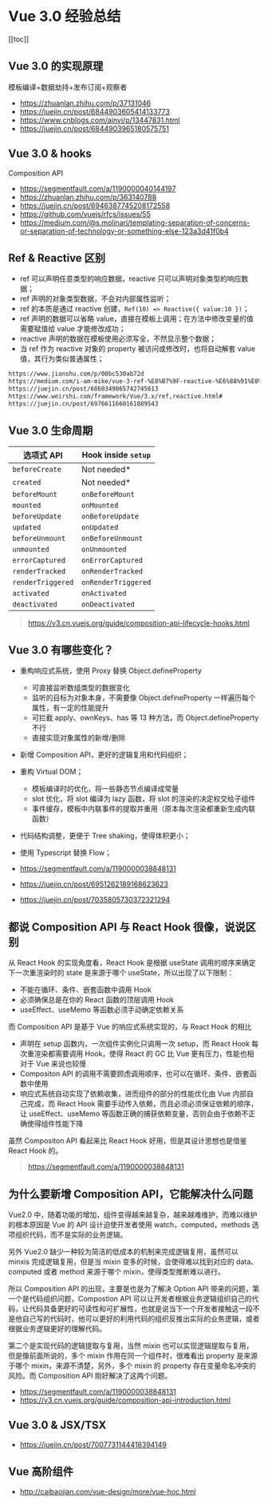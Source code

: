 # Vue 3.0 经验总结

[[toc]]

## Vue 3.0 的实现原理

模板编译+数据劫持+发布订阅+观察者

- https://zhuanlan.zhihu.com/p/37131046
- https://juejin.cn/post/6844903605414133773
- https://www.cnblogs.com/ainyi/p/13447831.html
- https://juejin.cn/post/6844903965180575751

## Vue 3.0 & hooks

Composition API

- https://segmentfault.com/a/1190000040144197
- https://zhuanlan.zhihu.com/p/363140788
- https://juejin.cn/post/6946387745208172558
- https://github.com/vuejs/rfcs/issues/55
- https://medium.com/@s.molinari/templating-separation-of-concerns-or-separation-of-technology-or-something-else-123a3d41f0b4

## Ref & Reactive 区别

- ref 可以声明任意类型的响应数据，reactive 只可以声明对象类型的响应数据；
- ref 声明的对象类型数据，不会对内部属性监听；
- ref 的本质是通过 reactive 创建，`Ref(10) => Reactive({ value:10 })`；
- ref 声明的数据可以省略 value，直接在模板上调用；在方法中修改变量的值需要赋值给 value 才能修改成功；
- reactive 声明的数据在模板使用必须写全，不然显示整个数据；
- 当 ref 作为 reactive 对象的 property 被访问或修改时，也将自动解套 value 值，其行为类似普通属性；

```markdown
https://www.jianshu.com/p/00bc530ab72d
https://medium.com/i-am-mike/vue-3-ref-%E8%B7%9F-reactive-%E6%88%91%E8%A9%B2%E6%80%8E%E9%BA%BC%E9%81%B8-2fb6b6735a3c
https://juejin.cn/post/6860349065742745613
https://www.weirshi.com/framework/Vue/3.x/ref,reactive.html#
https://juejin.cn/post/6976611660161089543
```

## Vue 3.0 生命周期

| 选项式 API        | Hook inside `setup` |
| ----------------- | ------------------- |
| `beforeCreate`    | Not needed\*        |
| `created`         | Not needed\*        |
| `beforeMount`     | `onBeforeMount`     |
| `mounted`         | `onMounted`         |
| `beforeUpdate`    | `onBeforeUpdate`    |
| `updated`         | `onUpdated`         |
| `beforeUnmount`   | `onBeforeUnmount`   |
| `unmounted`       | `onUnmounted`       |
| `errorCaptured`   | `onErrorCaptured`   |
| `renderTracked`   | `onRenderTracked`   |
| `renderTriggered` | `onRenderTriggered` |
| `activated`       | `onActivated`       |
| `deactivated`     | `onDeactivated`     |

> https://v3.cn.vuejs.org/guide/composition-api-lifecycle-hooks.html

## Vue 3.0 有哪些变化？

- 重构响应式系统，使用 Proxy 替换 Object.defineProperty
  - 可直接监听数组类型的数据变化
  - 监听的目标为对象本身，不需要像 Object.defineProperty 一样遍历每个属性，有一定的性能提升
  - 可拦截 apply、ownKeys、has 等 13 种方法，而 Object.defineProperty 不行
  - 直接实现对象属性的新增/删除
- 新增 Composition API，更好的逻辑复用和代码组织；
- 重构 Virtual DOM；
  - 模板编译时的优化，将一些静态节点编译成常量
  - slot 优化，将 slot 编译为 lazy 函数，将 slot 的渲染的决定权交给子组件
  - 事件缓存，模板中内联事件的提取并重用（原本每次渲染都重新生成内联函数）
- 代码结构调整，更便于 Tree shaking，使得体积更小；
- 使用 Typescript 替换 Flow；

- https://segmentfault.com/a/1190000038848131
- https://juejin.cn/post/6951262189168623623
- https://juejin.cn/post/7035805730372321294

## 都说 Composition API 与 React Hook 很像，说说区别

从 React Hook 的实现角度看，React Hook 是根据 useState 调用的顺序来确定下一次重渲染时的 state 是来源于哪个 useState，所以出现了以下限制：

- 不能在循环、条件、嵌套函数中调用 Hook
- 必须确保总是在你的 React 函数的顶层调用 Hook
- useEffect、useMemo 等函数必须手动确定依赖关系

而 Composition API 是基于 Vue 的响应式系统实现的，与 React Hook 的相比

- 声明在 setup 函数内，一次组件实例化只调用一次 setup，而 React Hook 每次重渲染都需要调用 Hook，使得 React 的 GC 比 Vue 更有压力，性能也相对于 Vue 来说也较慢
- Compositon API 的调用不需要顾虑调用顺序，也可以在循环、条件、嵌套函数中使用
- 响应式系统自动实现了依赖收集，进而组件的部分的性能优化由 Vue 内部自己完成，而 React Hook 需要手动传入依赖，而且必须必须保证依赖的顺序，让 useEffect、useMemo 等函数正确的捕获依赖变量，否则会由于依赖不正确使得组件性能下降

虽然 Compositon API 看起来比 React Hook 好用，但是其设计思想也是借鉴 React Hook 的。

> https://segmentfault.com/a/1190000038848131

## 为什么要新增 Composition API，它能解决什么问题

Vue2.0 中，随着功能的增加，组件变得越来越复杂，越来越难维护，而难以维护的根本原因是 Vue 的 API 设计迫使开发者使用 watch，computed，methods 选项组织代码，而不是实际的业务逻辑。

另外 Vue2.0 缺少一种较为简洁的低成本的机制来完成逻辑复用，虽然可以 minxis 完成逻辑复用，但是当 mixin 变多的时候，会使得难以找到对应的 data、computed 或者 method 来源于哪个 mixin，使得类型推断难以进行。

所以 Composition API 的出现，主要是也是为了解决 Option API 带来的问题，第一个是代码组织问题，Compostion API 可以让开发者根据业务逻辑组织自己的代码，让代码具备更好的可读性和可扩展性，也就是说当下一个开发者接触这一段不是他自己写的代码时，他可以更好的利用代码的组织反推出实际的业务逻辑，或者根据业务逻辑更好的理解代码。

第二个是实现代码的逻辑提取与复用，当然 mixin 也可以实现逻辑提取与复用，但是像前面所说的，多个 mixin 作用在同一个组件时，很难看出 property 是来源于哪个 mixin，来源不清楚，另外，多个 mixin 的 property 存在变量命名冲突的风险。而 Composition API 刚好解决了这两个问题。

- https://segmentfault.com/a/1190000038848131
- https://v3.cn.vuejs.org/guide/composition-api-introduction.html

## Vue 3.0 & JSX/TSX

- https://juejin.cn/post/7007731144418394149

## Vue 高阶组件

- http://caibaojian.com/vue-design/more/vue-hoc.html
